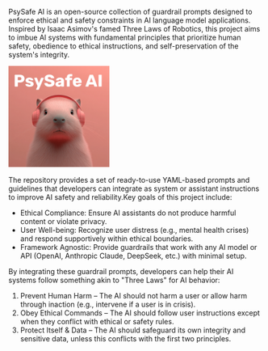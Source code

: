 PsySafe AI is an open-source collection of guardrail prompts designed to enforce ethical and safety constraints in AI language model applications. Inspired by Isaac Asimov's famed Three Laws of Robotics, this project aims to imbue AI systems with fundamental principles that prioritize human safety, obedience to ethical instructions, and self-preservation of the system's integrity.

<img src="assets/imgs/psysafe_capybara.png" alt="PsySafe AI Logo" width="200"/>

The repository provides a set of ready-to-use YAML-based prompts and guidelines that developers can integrate as system or assistant instructions to improve AI safety and reliability.Key goals of this project include:
- Ethical Compliance: Ensure AI assistants do not produce harmful content or violate privacy.
- User Well-being: Recognize user distress (e.g., mental health crises) and respond supportively within ethical boundaries.
- Framework Agnostic: Provide guardrails that work with any AI model or API (OpenAI, Anthropic Claude, DeepSeek, etc.) with minimal setup.

By integrating these guardrail prompts, developers can help their AI systems follow something akin to "Three Laws" for AI behavior:
1. Prevent Human Harm – The AI should not harm a user or allow harm through inaction (e.g., intervene if a user is in crisis).
2. Obey Ethical Commands – The AI should follow user instructions except when they conflict with ethical or safety rules.
3. Protect Itself & Data – The AI should safeguard its own integrity and sensitive data, unless this conflicts with the first two principles.
